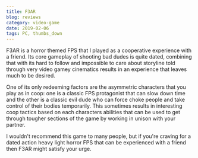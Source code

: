 ```yaml
---
title: F3AR
blog: reviews
category: video-game
date: 2019-02-06
tags: PC, thumbs_down
---
```

F3AR is a horror themed FPS that I played as a cooperative experience with a friend. Its core gameplay of shooting bad dudes is quite dated, combining that with its hard to follow and impossible to care about storyline told through very video gamey cinematics results in an experience that leaves much to be desired.

One of its only redeeming factors are the asymmetric characters that you play as in coop: one is a classic FPS protagonist that can slow down time and the other is a classic evil dude who can force choke people and take control of their bodies temporarily. This sometimes results in interesting coop tactics based on each characters abilities that can be used to get through tougher sections of the game by working in unison with your partner.

I wouldn't recommend this game to many people, but if you're craving for a dated action heavy light horror FPS that can be experienced with a friend then F3AR might satisfy your urge.
